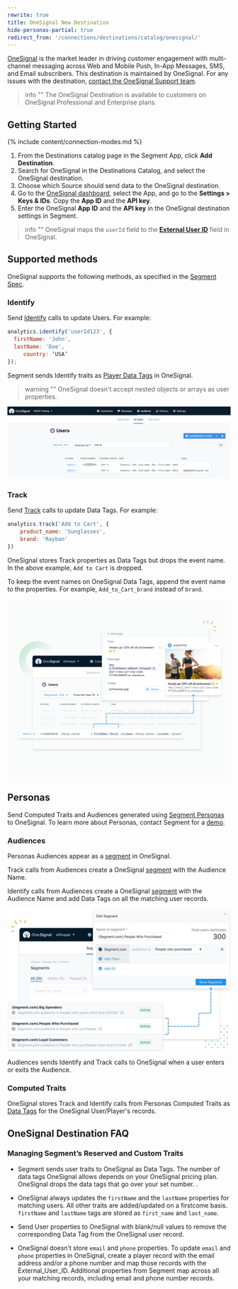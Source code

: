 ```yaml
---
rewrite: true
title: OneSignal New Destination
hide-personas-partial: true
redirect_from: '/connections/destinations/catalog/onesignal/'
---
```


[OneSignal](https://onesignal.com/?utm_source=segmentio&utm_medium=docs&utm_campaign=partners) is the market leader in driving customer engagement with multi-channel messaging across Web and Mobile Push, In-App Messages, SMS, and Email subscribers.
This destination is maintained by OneSignal. For any issues with the destination, [contact the OneSignal Support team](mailto:support@onesignal.com).

> info ""
> The OneSignal Destination is available to customers on OneSignal Professional and Enterprise plans.

## Getting Started

{% include content/connection-modes.md %}

1. From the Destinations catalog page in the Segment App, click **Add Destination**.
1. Search for OneSignal in the Destinations Catalog, and select the OneSignal destination.
1. Choose which Source should send data to the OneSignal destination.
1. Go to the [OneSignal dashboard](https://app.onesignal.com/apps/), select the App, and go to the **Settings > Keys & IDs**. Copy the **App ID** and the **API key**.
1. Enter the OneSignal **App ID** and the **API key** in the OneSignal destination settings in Segment.


> info ""
> OneSignal maps the `userId` field to the **[External User ID](https://documentation.onesignal.com/docs/onboarding-with-onesignal#step-3-connect-user-data-to-onesignal)** field in OneSignal.


## Supported methods

OneSignal supports the following methods, as specified in the [Segment Spec](/docs/connections/spec).

### Identify

Send [Identify](/docs/connections/spec/identify) calls to update Users. For example:

```js
analytics.identify('userId123', {
  firstName: 'John',
  lastName: 'Doe',
     country: ‘USA’
});
```

Segment sends Identify traits as [Player Data Tags](https://documentation.onesignal.com/docs/add-user-data-tags) in OneSignal.

> warning ""
> OneSignal doesn't accept nested objects or arrays as user properties.

![](images/demo.png)

### Track

Send [Track](/docs/connections/spec/track) calls to update Data Tags. For example:

```js
analytics.track('Add to Cart', {
    product_name: 'Sunglasses',
    brand: 'Rayban'
})
```

OneSignal stores Track properties as Data Tags but drops the event name. In the above example, `Add to Cart` is dropped.

To keep the event names on OneSignal Data Tags, append the event name to the properties. For example, `Add_to_Cart_brand` instead of `brand`.

![](images/track-example.png)

## Personas

Send Computed Traits and Audiences generated using [Segment Personas](/docs/personas) to OneSignal. To learn more about Personas, contact Segment for a [demo](https://segment.com/contact/demo).

### Audiences

Personas Audiences appear as a [segment](https://documentation.onesignal.com/docs/segmentation) in OneSignal.

Track calls from Audiences create a OneSignal [segment](https://documentation.onesignal.com/docs/segmentation) with the Audience Name.

Identify calls from Audiences create a OneSignal [segment](https://documentation.onesignal.com/docs/segmentation) with the Audience Name and add Data Tags on all the matching user records.

![](images/audiences.jpg)

Audiences sends Identify and Track calls to OneSignal when a user enters or exits the Audience.

### Computed Traits

OneSignal stores Track and Identify calls from Personas Computed Traits as [Data Tags](https://documentation.onesignal.com/docs/add-user-data-tags) for the OneSignal User/Player's records.

## OneSignal Destination FAQ
### Managing Segment’s Reserved and Custom Traits

* Segment sends user traits to OneSignal as Data Tags. The number of data tags OneSignal allows depends on your OneSignal pricing plan. OneSignal drops the data tags that go over your set number. .

* OneSignal always updates the `firstName` and the `lastName` properties for matching users. All other traits are added/updated on a firstcome basis. `firstName` and `lastName` tags are stored as `first_name` and `last_name`.

* Send User properties to OneSignal with blank/null values to remove the corresponding Data Tag from the OneSignal user record.

* OneSignal doesn’t store `email` and `phone` properties. To update `email` and `phone` properties in OneSignal, create a player record with the email address and/or a phone number and map those records with the External_User_ID. Additional properties from Segment map across all your matching records, including email and phone number records.
